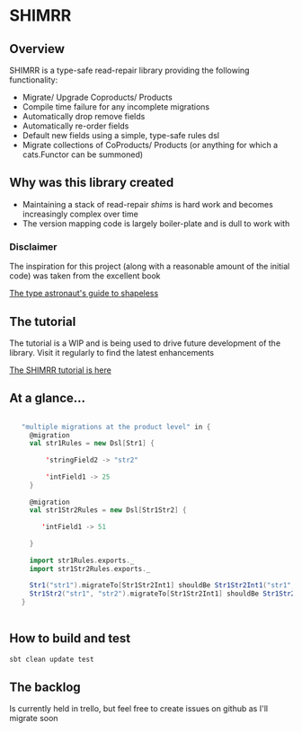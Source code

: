 # SHIMRR

## Overview

SHIMRR is a type-safe read-repair library providing the following functionality:

 - Migrate/ Upgrade Coproducts/ Products
 - Compile time failure for any incomplete migrations
 - Automatically drop remove fields
 - Automatically re-order fields
 - Default new fields using a simple, type-safe rules dsl
 - Migrate collections of CoProducts/ Products (or anything for which a cats.Functor can be summoned)
 
## Why was this library created

- Maintaining a stack of read-repair *shims* is hard work and becomes increasingly complex over time
- The version mapping code is largely boiler-plate and is dull to work with
 
### Disclaimer

The inspiration for this project (along with a reasonable amount of the initial code) was taken from the excellent book

[The type astronaut's guide to shapeless](https://underscore.io/books/shapeless-guide/)

## The tutorial

The tutorial is a WIP and is being used to drive future development of the library.  Visit it regularly
to find the latest enhancements

[The SHIMRR tutorial is here](tutorials/src/main/scala/uk/camsw/shimrr/tutorial/README.md)
 
## At a glance...
```scala

   "multiple migrations at the product level" in {
     @migration
     val str1Rules = new Dsl[Str1] {
     
         'stringField2 -> "str2"
         
         'intField1 -> 25
     }
    
     @migration
     val str1Str2Rules = new Dsl[Str1Str2] {
     
        'intField1 -> 51
       
     }
    
     import str1Rules.exports._
     import str1Str2Rules.exports._
    
     Str1("str1").migrateTo[Str1Str2Int1] shouldBe Str1Str2Int1("str1", "str2", 25)
     Str1Str2("str1", "str2").migrateTo[Str1Str2Int1] shouldBe Str1Str2Int1("str1", "str2", 51)
   }
   

```

## How to build and test
```bash
sbt clean update test
```

## The backlog
Is currently held in trello, but feel free to create issues on github as I'll migrate soon
